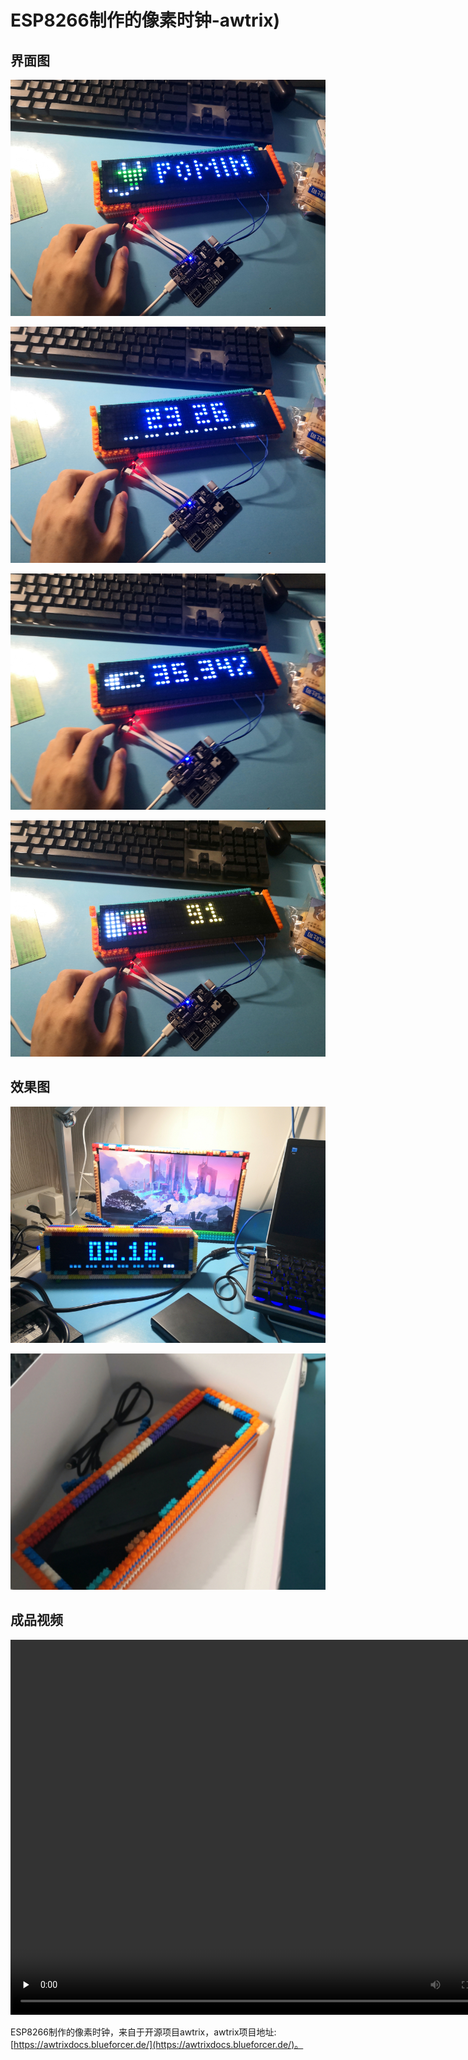 # **ESP8266制作的像素时钟-awtrix)**
## 界面图

![---](.\\Picture\\Interface-1.jpg)

![---](.\\Picture\\Interface-2.jpg)

![---](.\\Picture\\Interface-3.jpg)

![---](.\\Picture\\Interface-4.jpg)

## 效果图
![---](.\\Picture\\FrontView.jpg)

![---](.\\Picture\\Pack.jpg)

## 成品视频

<video id="video" controls="" preload="none" height="600" width="800">
    <source id="mp4" src=".\\Picture\\Video.mp4" type="Video/mp4">
</video>

ESP8266制作的像素时钟，来自于开源项目awtrix，awtrix项目地址: [https://awtrixdocs.blueforcer.de/](https://awtrixdocs.blueforcer.de/)。

